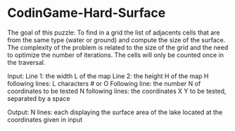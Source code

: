 # CodinGame-Hard-Surface

The goal of this puzzle:
    To find in a grid the list of adjacents cells that are from the same type (water or ground) and compute the size of the surface. The complexity of the problem is related to the size of the grid and the need to optimize the number of iterations. The cells will only be counted once in the traversal.

Input:
    Line 1: the width L of the map
    Line 2: the height H of the map
    H following lines: L characters # or O
    Following line: the number N of coordinates to be tested
    N following lines: the coordinates X Y to be tested, separated by a space

Output:
    N lines: each displaying the surface area of the lake
                located at the coordinates given in input
